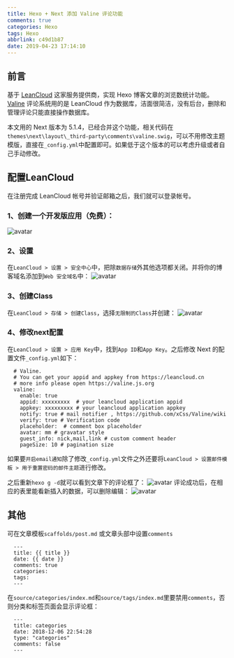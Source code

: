 ```yaml
---
title: Hexo + Next 添加 Valine 评论功能
comments: true
categories: Hexo
tags: Hexo
abbrlink: c49d1b87
date: 2019-04-23 17:14:10
---
```


## 前言
基于 [LeanCloud](https://leancloud.cn) 这家服务提供商，实现 Hexo 博客文章的浏览数统计功能。  
[Valine](https://valine.js.org/) 评论系统用的是 LeanCloud 作为数据库，洁面很简洁，没有后台，删除和管理评论只能直接操作数据库。  

本文用的 Next 版本为 5.1.4，已经合并这个功能，相关代码在`themes\next\layout\_third-party\comments\valine.swig`，可以不用修改主题模版，直接在`_config.yml`中配置即可。如果低于这个版本的可以考虑升级或者自己手动修改。  

## 配置LeanCloud
在注册完成 LeanCloud 帐号并验证邮箱之后，我们就可以登录帐号。

### 1、创建一个开发版应用（免费）：
![avatar](http://pw5hoox1r.bkt.clouddn.com/blog/leancloud-application.png)
### 2、设置
在`LeanCloud > 设置 > 安全中心`中，把除`数据存储`外其他选项都关闭。并将你的博客域名添加到`Web 安全域名`中：
![avatar](http://pw5hoox1r.bkt.clouddn.com/blog/leancloud-setting.png)
### 3、创建Class
在`LeanCloud > 存储 > 创建Class`，选择`无限制的Class`并创建：
![avatar](http://pw5hoox1r.bkt.clouddn.com/blog/leancloud-class.png)
### 4、修改next配置
在`LeanCloud > 设置 > 应用 Key`中，找到`App ID`和`App Key`。之后修改 Next 的配置文件`_config.yml`如下：
```
  # Valine.
  # You can get your appid and appkey from https://leancloud.cn
  # more info please open https://valine.js.org
  valine:
    enable: true
    appid: xxxxxxxxx  # your leancloud application appid
    appkey: xxxxxxxxx # your leancloud application appkey
    notify: true # mail notifier , https://github.com/xCss/Valine/wiki
    verify: true # Verification code
    placeholder:  # comment box placeholder
    avatar: mm # gravatar style
    guest_info: nick,mail,link # custom comment header
    pageSize: 10 # pagination size
```
如果要`开启email通知`除了修改`_config.yml`文件之外还要将`LeanCloud > 设置邮件模板 > 用于重置密码的邮件主题`进行修改。  

之后重新`hexo g -d`就可以看到文章下的评论框了：
![avatar](http://pw5hoox1r.bkt.clouddn.com/blog/comment-view.png)
评论成功后，在相应的表里能看新插入的数据，可以删除编辑：
![avatar](http://pw5hoox1r.bkt.clouddn.com/blog/comment-data.png)

## 其他
可在文章模板`scaffolds/post.md` 或文章头部中设置`comments`
```
  ---
  title: {{ title }}
  date: {{ date }}
  comments: true
  categories:
  tags:
  ---
```
在`source/categories/index.md`和`source/tags/index.md`里要禁用`comments`，否则分类和标签页面会显示评论框：
```
  ---
  title: categories
  date: 2018-12-06 22:54:28
  type: "categories"
  comments: false
  ---
```
